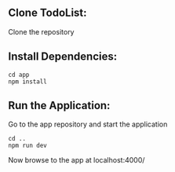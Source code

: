 ## Clone TodoList:

Clone the repository

## Install Dependencies:

```
cd app
npm install
```

## Run the Application:

Go to the app repository and start the application

```
cd ..
npm run dev
```

Now browse to the app at localhost:4000/
